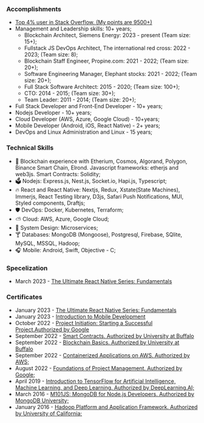 ### Accomplishments

- [Top 4% user in Stack Overflow. (My points are 9500+)](https://stackoverflow.com/users/609707/d-danailov)
- Management and Leadership skills: 10+ years;
  - Blockchain Architect, Siemens Energy: 2023 - present (Team size: 15+);
  - Fullstack JS DevOps Architect, The international red cross: 2022 - 2023; (Team size: 8);
  - Blockchain Staff Engineer, Propine.com: 2021 - 2022; (Team size: 20+);
  - Software Engineering Manager, Elephant stocks: 2021 - 2022; (Team size: 20+);
  - Full Stack Software Architect: 2015 - 2020; (Team size: 100+);
  - CTO: 2014 - 2015; (Team size: 30+);
  - Team Leader: 2011 - 2014; (Team size: 20+);
- Full Stack Developer and Front-End Developer - 10+ years;
- Nodejs Developer - 10+ years;
- Cloud Developer (AWS, Azure, Google Cloud) - 10+years;
- Mobile Developer (Android, iOS, React Native) - 2+ years;
- DevOps and Linux Administration and Linux - 15 years;

### Technical Skills

- 🚣 Blockchain experience with Etherium, Cosmos, Algorand, Polygon, Binance Smart Chain, Elrond. Javascript frameworks: etherjs and web3js. Smart Contracts: Solidity;
- 🗳 Nodejs: Express.js, Nest.js, Socket.io, Hapi.js, Typescript;
- 🔥 React and React Native: Nextjs, Redux, Xstate(State Machines), Immerjs, React Testing library, D3js, Safari Push Notifications, MUI, Styled components, Draftjs; 
- 🛡 DevOps: Docker, Kubernetes, Terraform;
- ⛅️ Cloud: AWS, Azure, Google Cloud;
- 🍇 System Design: Microservices;
- 🍸 Databases: MongoDB (Mongoose), Postgresql, Firebase, SQlite, MySQL, MSSQL, Hadoop;
- 🎧 Mobile: Android, Swift, Objective - C;

### Specelization

- March 2023 - [The Ultimate React Native Series: Fundamentals](<https://github.com/dimitardanailov/ddanailov/blob/master/certificates/Decentralized%20Finance%20(DeFi)-%20The%20Future%20of%20Finance.pdf>)

### Certificates

- January 2023 - [The Ultimate React Native Series: Fundamentals](https://codewithmosh.com/courses/887220/certificate)
- January 2023 - [Introduction to Mobile Development](https://coursera.org/share/2557b7128d988426768e32870a58a085)
- October 2022 - [Project Initiation: Starting a Successful Project.Authorized by Google](https://coursera.org/share/4bde15f65b72b7ea5624bed1f3ebebd3)
- September 2022 - [Smart Contracts. Authorized by University at Buffalo](https://coursera.org/share/a0776edc92595b61be8f9d49ebe535f0)
- September 2022 - [Blockchain Basics. Authorized by University at Buffalo](https://coursera.org/share/d8f9cf3cdfab46a79590f1c173d8336a)
- September 2022 - [Containerized Applications on AWS. Authorized by AWS;](https://coursera.org/share/fddab19f00937c844b2cdf357102a365)
- August 2022 - [Foundations of Project Management. Authorized by Google;](https://coursera.org/share/523871c5f5c5819beed1a81f64986c6f)
- April 2019 - [Introduction to TensorFlow for Artificial Intelligence, Machine Learning, and Deep Learning. Authorized by DeepLearning.AI;](https://www.coursera.org/account/accomplishments/verify/D4RCDH33T3C3)
- March 2016 - [M101JS: MongoDB for Node.js Developers. Authorized by MongoDB University;](https://university.mongodb.com/course_completion/9ca5d4d6826747d7a7a7875914a1f51e)
- January 2016 - [Hadoop Platform and Application Framework. Authorized by University of California;](https://www.coursera.org/account/accomplishments/verify/LYRPNBF53X55)
